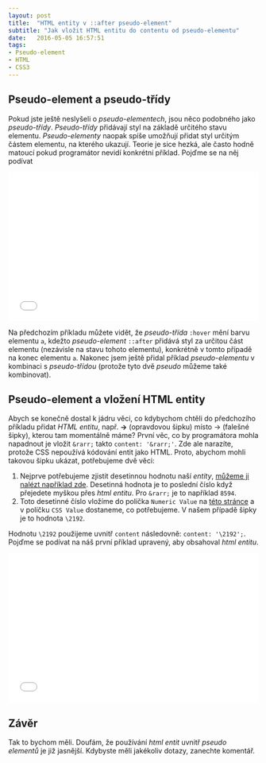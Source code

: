 ```yaml
---
layout: post
title:  "HTML entity v ::after pseudo-element"
subtitle: "Jak vložit HTML entitu do contentu od pseudo-elementu"
date:   2016-05-05 16:57:51
tags:
- Pseudo-element
- HTML
- CSS3
---
```


## Pseudo-element a pseudo-třídy
Pokud jste ještě neslyšeli o *pseudo-elementech*, jsou něco podobného jako *pseudo-třídy*. *Pseudo-třídy* přidávají styl na základě určitého stavu elementu. _Pseudo-elementy_ naopak spíše umožňují přidat styl určitým částem elementu, na kterého ukazují. Teorie je sice hezká, ale často hodně matoucí pokud programátor nevidí konkrétní příklad. Pojďme se na něj podívat

<iframe width="100%" height="300" src="//jsfiddle.net/emilcieslar/k0t1y357/embedded/html,css,result/" allowfullscreen="allowfullscreen" frameborder="0"></iframe>

Na předchozím příkladu můžete vidět, že _pseudo-třída_ `:hover` mění barvu elementu `a`, kdežto _pseudo-element_ `::after` přidává styl za určitou část elementu (nezávisle na stavu tohoto elementu), konkrétně v tomto případě na konec elementu `a`. Nakonec jsem ještě přidal příklad _pseudo-elementu_ v kombinaci s _pseudo-třídou_ (protože tyto dvě *pseudo* můžeme také kombinovat).

## Pseudo-element a vložení HTML entity
Abych se konečně dostal k jádru věci, co kdybychom chtěli do předchozího příkladu přidat _HTML entitu_, např. __&rarr;__ (opravdovou šipku) místo -> (falešné šipky), kterou tam momentálně máme? První věc, co by programátora mohla napadnout je vložit `&rarr;` takto `content: '&rarr;'`. Zde ale narazíte, protože CSS nepoužívá kódování entit jako HTML. Proto, abychom mohli takovou šipku ukázat, potřebujeme dvě věci:

1. Nejprve potřebujeme zjistit desetinnou hodnotu naší _entity_, [můžeme ji nalézt například zde](https://dev.w3.org/html5/html-author/charref). Desetinná hodnota je to poslední číslo když přejedete myškou přes _html entitu_. Pro `&rarr;` je to například `8594`.
2. Toto desetinné číslo vložíme do políčka `Numeric Value` na [této stránce](http://www.evotech.net/articles/testjsentities.html) a v políčku `CSS Value` dostaneme, co potřebujeme. V našem případě šipky je to hodnota `\2192`.

Hodnotu `\2192` použijeme uvnitř `content` následovně: `content: '\2192';`. Pojďme se podívat na náš první příklad upravený, aby obsahoval _html entitu_.

<iframe width="100%" height="300" src="//jsfiddle.net/emilcieslar/de23vcvc/embedded/html,css,result/" allowfullscreen="allowfullscreen" frameborder="0"></iframe>

## Závěr
Tak to bychom měli. Doufám, že používání _html entit_ uvnitř _pseudo elementů_ je již jasnější. Kdybyste měli jakékoliv dotazy, zanechte komentář.
